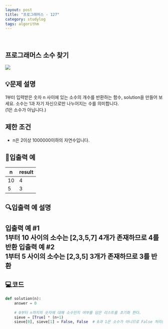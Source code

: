 ```yaml
---
layout: post
title: "프로그래머스 - 127"
category: studylog
tags: algorithm
---
```


<br>

## 프로그래머스 소수 찾기


![](https://velog.velcdn.com/images/dlsdud9098/post/e1464da6-734f-4172-a5d3-8df73b71a328/image.png)
## 💡문제 설명
1부터 입력받은 숫자 n 사이에 있는 소수의 개수를 반환하는 함수, solution을 만들어 보세요. 
소수는 1과 자기 자신으로만 나누어지는 수를 의미합니다.<br/>(1은 소수가 아닙니다.)


## 제한 조건
* n은 2이상 1000000이하의 자연수입니다.




## 🔢입출력 예




<table><thead><tr><th>n</th><th>result</th></tr></thead><tbody><tr><td>10</td><td>4</td></tr><tr><td>5</td><td>3</td></tr></tbody>
</table>


## 🔍입출력 예 설명
입출력 예 #1<br/>1부터 10 사이의 소수는 [2,3,5,7] 4개가 존재하므로 4를 반환
입출력 예 #2<br/>1부터 5 사이의 소수는 [2,3,5] 3개가 존재하므로 3를 반환
---


## 💻코드


```python
def solution(n):
    answer = 0     
            
    # 0부터 n까지의 숫자에 대해 소수인지 여부를 담은 리스트를 초기화 한다.
    sieve = [True] * (n+1) 
    sieve[0], sieve[1] = False, False  # 0과 1은 소수가 아니므로 False 처리한다.


